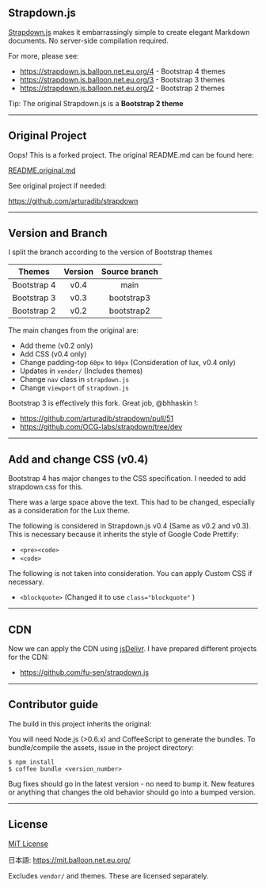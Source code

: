 ## Strapdown.js

[Strapdown.js](http://strapdownjs.com/) makes it embarrassingly simple to create elegant Markdown documents. No server-side compilation required. 

For more, please see:

- https://strapdown.js.balloon.net.eu.org/4 - Bootstrap 4 themes
- https://strapdown.js.balloon.net.eu.org/3 - Bootstrap 3 themes
- https://strapdown.js.balloon.net.eu.org/2 - Bootstrap 2 themes

Tip: The original Strapdown.js is a **Bootstrap 2 theme**

___

## Original Project

Oops! This is a forked project. The original README.md can be found here:

[README.original.md](https://github.com/fu-sen/strapdown/blob/main/README.original.md)

See original project if needed:

<https://github.com/arturadib/strapdown>

___

## Version and Branch

I split the branch according to the version of Bootstrap themes

|Themes     |Version|Source branch|
|-----------|:-----:|:-----------:|
|Bootstrap 4| v0.4  | main        |
|Bootstrap 3| v0.3  | bootstrap3  |
|Bootstrap 2| v0.2  | bootstrap2  |

The main changes from the original are:

- Add theme (v0.2 only)
- Add CSS (v0.4 only)
- Change padding-top `60px` to `90px` (Consideration of lux, v0.4 only)
- Updates in `vendor/` (Includes themes)
- Change `nav` class in `strapdown.js`
- Change `viewport` of `strapdown.js`

Bootstrap 3 is effectively this fork. Great job, @bhhaskin !:

- <https://github.com/arturadib/strapdown/pull/51>
- <https://github.com/OCG-labs/strapdown/tree/dev>

___

## Add and change CSS (v0.4)

Bootstrap 4 has major changes to the CSS specification. I needed to add strapdown.css for this.

There was a large space above the text. This had to be changed, especially as a consideration for the Lux theme.

The following is considered in Strapdown.js v0.4 (Same as v0.2 and v0.3). This is necessary because it inherits the style of Google Code Prettify:

- `<pre><code>`
- `<code>`

The following is not taken into consideration. You can apply Custom CSS if necessary.

- `<blockquote>` (Changed it to use `class="blockquote"` )

___

## CDN

Now we can apply the CDN using [jsDelivr](https://www.jsdelivr.com/). I have prepared different projects for the CDN:

- <https://github.com/fu-sen/strapdown.js>

___

## Contributor guide

The build in this project inherits the original:

You will need Node.js (>0.6.x) and CoffeeScript to generate the bundles. To bundle/compile the assets, issue in the project directory:

```
$ npm install
$ coffee bundle <version_number>
```

Bug fixes should go in the latest version - no need to bump it. New features or anything that changes the old behavior should go into a bumped version.

___

## License

[MiT License](https://github.com/fu-sen/strapdown/blob/main/LICENSE)

日本語: <https://mit.balloon.net.eu.org/>

Excludes `vendor/` and themes. These are licensed separately.
